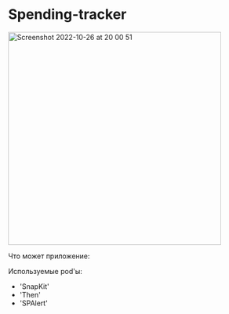 # Spending-tracker

<img width="434" alt="Screenshot 2022-10-26 at 20 00 51" src="https://user-images.githubusercontent.com/78435741/198089119-5550aa4e-23d9-44a6-9039-24d4890f0425.png">

Что может приложение:


Используемые pod'ы:
- 'SnapKit'
- 'Then'
- 'SPAlert'

